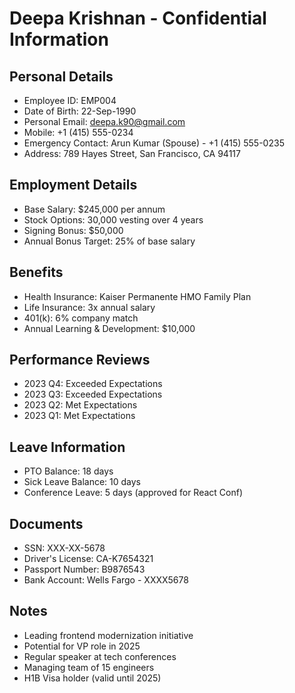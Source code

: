 # Deepa Krishnan - Confidential Information

## Personal Details
- Employee ID: EMP004
- Date of Birth: 22-Sep-1990
- Personal Email: deepa.k90@gmail.com
- Mobile: +1 (415) 555-0234
- Emergency Contact: Arun Kumar (Spouse) - +1 (415) 555-0235
- Address: 789 Hayes Street, San Francisco, CA 94117

## Employment Details
- Base Salary: $245,000 per annum
- Stock Options: 30,000 vesting over 4 years
- Signing Bonus: $50,000
- Annual Bonus Target: 25% of base salary

## Benefits
- Health Insurance: Kaiser Permanente HMO Family Plan
- Life Insurance: 3x annual salary
- 401(k): 6% company match
- Annual Learning & Development: $10,000

## Performance Reviews
- 2023 Q4: Exceeded Expectations
- 2023 Q3: Exceeded Expectations
- 2023 Q2: Met Expectations
- 2023 Q1: Met Expectations

## Leave Information
- PTO Balance: 18 days
- Sick Leave Balance: 10 days
- Conference Leave: 5 days (approved for React Conf)

## Documents
- SSN: XXX-XX-5678
- Driver's License: CA-K7654321
- Passport Number: B9876543
- Bank Account: Wells Fargo - XXXX5678

## Notes
- Leading frontend modernization initiative
- Potential for VP role in 2025
- Regular speaker at tech conferences
- Managing team of 15 engineers
- H1B Visa holder (valid until 2025) 